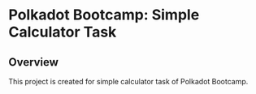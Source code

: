 # Polkadot Bootcamp: Simple Calculator Task

## Overview
This project is created for simple calculator task of Polkadot Bootcamp.
